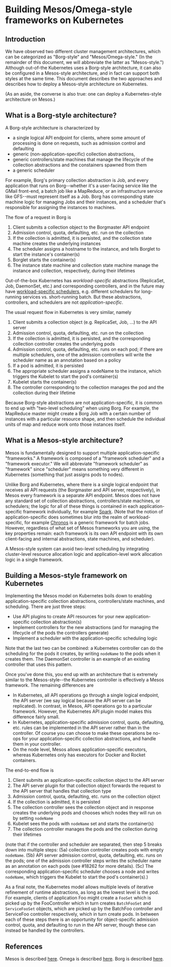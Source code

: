 # Building Mesos/Omega-style frameworks on Kubernetes

## Introduction

We have observed two different cluster management architectures, which can be categorized as "Borg-style" and "Mesos/Omega-style."
(In the remainder of this document, we will abbreviate the latter as "Mesos-style.")
Although out-of-the Kubernetes uses a Borg-style architecture, it can also be configured in a Mesos-style architecture,
and in fact can support both styles at the same time. This document describes the two approaches and describes how
to deploy a Mesos-style architecture on Kubernetes.

(As an aside, the converse is also true: one can deploy a Kubernetes-style architecture on Mesos.)

## What is a Borg-style architecture?

A Borg-style architecture is characterized by
* a single logical API endpoint for clients, where some amount of processing is done on requests, such as admission control and defaulting
* generic (non-application-specific) collection abstractions,
* generic controllers/state machines that manage the lifecycle of the collection abstractions and the constainers spawned from them
* a generic scheduler

For example, Borg's primary collection abstraction is Job, and every application that runs on Borg--whether it's a user-facing
service like the GMail front-end, a batch job like a MapReduce, or an infrastructure service like GFS--must represent itself as
a Job. Borg has corresponding state machine logic for managing Jobs and their instances, and a scheduler that's responsible
for assigning the instances to machines.

The flow of a request in Borg is

1. Client submits a collection object to the Borgmaster API endpoint
1. Admission control, quota, defaulting, etc. run on the collection
1. If the collection is admitted, it is persisted, and the collection state machine creates the underlying instances
1. The scheduler assigns a hostname to the instance, and tells Borglet to start the instance's container(s)
1. Borglet starts the container(s)
1. The instance state machine and collection state machine manage the instance and collection, respectively, during their lifetimes

Out-of-the-box Kubernetes has *workload-specific* abstractions (ReplicaSet, Job, DaemonSet, etc.) and corresponding controllers,
and in the future may have [workload-specific schedulers](https://github.com/kubernetes/kubernetes/blob/master/docs/proposals/multiple-schedulers.md),
e.g. different schedulers for long-running services vs. short-running batch. But these abstractions, controllers, and
schedulers are not *application-specific*.

The usual request flow in Kubernetes is very similar, namely

1. Client submits a collection object (e.g. ReplicaSet, Job, ...) to the API server
1. Admission control, quota, defaulting, etc. run on the collection
1. If the collection is admitted, it is persisted, and the corresponding collection controller creates the underlying pods
1. Admission control, quota, defaulting, etc. runs on each pod; if there are multiple schedulers, one of the admission
controllers will write the scheduler name as an annotation based on a policy
1. If a pod is admitted, it is persisted
1. The appropriate scheduler assigns a nodeName to the instance, which triggers the Kubelet to start the pod's container(s)
1. Kubelet starts the container(s)
1. The controller corresponding to the collection manages the pod and the collection during their lifetime

Because Borg-style abstractions are not application-specific, it is common to end up with "two-level scheduling" when
using Borg. For example, the MapReduce master might create a Borg Job with a certain number of instances with a particular resource shape,
and then schedule the individual units of map and reduce work onto those instances itself.

## What is a Mesos-style architecture?

Mesos is fundamentally designed to support multiple application-specific "frameworks." A framework is
composed of a "framework scheduler" and a "framework executor." We will abbreviate "framework scheduler"
as "framework" since "scheduler" means something very different in Kubernetes (something that just
assigns pods to nodes).

Unlike Borg and Kubernetes, where there is a single logical endpoint that receives all API requests (the Borgmaster and API server,
respectively), in Mesos every framework is a separate API endpoint. Mesos does not have any standard set of
collection abstractions, controllers/state machines, or schedulers; the logic for all of these things is contained
in each application-specific framework individually, for example
[Spark](https://github.com/apache/spark/blob/a63d9edcfb8a714a17492517927aa114dea8fea0/docs/running-on-mesos.md).
(Note that the notion of application-specific does sometimes blur into the realm of workload-specific,
for example [Chronos](https://github.com/mesos/chronos) is a generic framework for batch jobs.
However, regardless of what set of Mesos frameworks you are using, the key properties remain: each
framework is its own API endpoint with its own client-facing and internal abstractions, state machines, and scheduler).

A Mesos-style system can avoid two-level scheduling by integrating cluster-level resource allocation logic and
application-level work allocation logic in a single framework.

## Building a Mesos-style framework on Kubernetes

Implementing the Mesos model on Kubernetes boils down to enabling application-specific collection abstractions,
controllers/state machines, and scheduling. There are just three steps:
* Use API plugins to create API resources for your new application-specific collection abstraction(s)
* Implement controllers for the new abstractions (and for managing the lifecycle of the pods the controllers generate)
* Implement a scheduler with the application-specific scheduling logic

Note that the last two can be combined: a Kubernetes controller can do the scheduling for the pods it creates,
by writing `nodeName` to the pods when it creates them. The DaemonSet controller is an example of an
existing controller that uses this pattern.

Once you've done this, you end up with an architecture that is extremely similar to the Mesos-style--the
Kubernetes controller is effectively a Mesos framework. The remaining differences are
* In Kubernetes, all API operations go through a single logical endpoint, the API server (we say logical because the API server can be replicated).
In contrast, in Mesos, API operations go to a particular framework. However, the Kubernetes API plugin model makes this difference fairly small.
* In Kubernetes, application-specific admission control, quota, defaulting, etc. rules can be implemented
in the API server rather than in the controller. Of course you can choose to make these operations be no-ops for
your application-specific collection abstractions, and handle them in your controller.
* On the node level, Mesos allows application-specific executors, whereas Kubernetes only has
executors for Docker and Rocket containers.

The end-to-end flow is

1. Client submits an application-specific collection object to the API server
2. The API server plugin for that collection object forwards the request to the API server that handles that collection type
3. Admission control, quota, defaulting, etc. runs on the collection object
4. If the collection is admitted, it is persisted
5. The collection controller sees the collection object and in response creates the underlying pods and chooses which nodes they will run on by setting `nodeName`
6. Kubelet sees the pods with `nodeName` set and starts the container(s)
7. The collection controller manages the pods and the collection during their lifetimes

(note that if the controller and scheduler are separated, then step 5 breaks down into multiple steps:
(5a) collection controller creates pods with empty `nodeName`. (5b) API server admission control, quota, defaulting,
etc. runs on the pods; one of the admission controller steps writes the scheduler name as an annotation on each pods
(see #18262 for more details).
(5c) The corresponding application-specific scheduler chooses a node and writes `nodeName`, which triggers the Kubelet to start the pod's container(s).)

As a final note, the Kubernetes model allows multiple levels of iterative refinement of runtime abstractions,
as long as the lowest level is the pod. For example, clients of application Foo might create a `FooSet`
which is picked up by the FooController which in turn creates `BatchFooSet` and `ServiceFooSet` objects,
which are picked up by the BatchFoo controller and ServiceFoo controller respectively, which in turn
create pods. In between each of these steps there is an opportunity for object-specific admission control,
quota, and defaulting to run in the API server, though these can instead be handled by the controllers.

## References

Mesos is described [here](https://www.usenix.org/legacy/event/nsdi11/tech/full_papers/Hindman_new.pdf).
Omega is described [here](http://research.google.com/pubs/pub41684.html).
Borg is described [here](http://research.google.com/pubs/pub43438.html).
